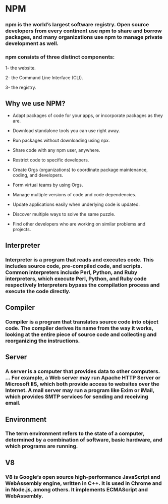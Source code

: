 # NPM

### npm is the world’s largest software registry. Open source developers from every continent use npm to share and borrow packages, and many organizations use npm to manage private development as well.

### npm consists of three distinct components:

1- the website.

2- the Command Line Interface (CLI).

3- the registry.

## Why we use NPM?

- Adapt packages of code for your apps, or incorporate packages as they are.

- Download standalone tools you can use right away.

- Run packages without downloading using npx.

- Share code with any npm user, anywhere.

- Restrict code to specific developers.

- Create Orgs (organizations) to coordinate package maintenance, coding, and developers.

- Form virtual teams by using Orgs.

- Manage multiple versions of code and code dependencies.

- Update applications easily when underlying code is updated.

- Discover multiple ways to solve the same puzzle.

- Find other developers who are working on similar problems and projects.

## Interpreter 

### Interpreter is a program that reads and executes code. This includes source code, pre-compiled code, and scripts. Common interpreters include Perl, Python, and Ruby interpreters, which execute Perl, Python, and Ruby code respectively Interpreters bypass the compilation process and execute the code directly.

## Compiler

### Compiler is a program that translates source code into object code. The compiler derives its name from the way it works, looking at the entire piece of source code and collecting and reorganizing the instructions.

## Server

### A server is a computer that provides data to other computers. ... For example, a Web server may run Apache HTTP Server or Microsoft IIS, which both provide access to websites over the Internet. A mail server may run a program like Exim or iMail, which provides SMTP services for sending and receiving email.

## Environment 

### The term environment refers to the state of a computer, determined by a combination of software, basic hardware, and which programs are running.

## V8

### V8 is Google’s open source high-performance JavaScript and WebAssembly engine, written in C++. It is used in Chrome and in Node.js, among others. It implements ECMAScript and WebAssembly.